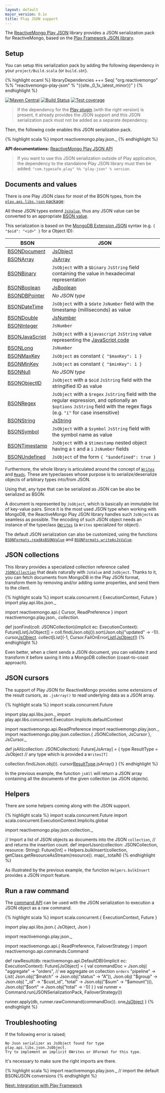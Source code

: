```yaml
---
layout: default
major_version: 0.1x
title: Play JSON support
---
```


The [ReactiveMongo Play JSON](https://github.com/reactivemongo/reactivemongo-play-json) library provides a JSON serialization pack for ReactiveMongo, based on the [Play Framework JSON library](https://www.playframework.com/documentation/latest/ScalaJson).

## Setup

You can setup this serialization pack by adding the following dependency in your `project/Build.scala` (or `build.sbt`).

{% highlight ocaml %}
libraryDependencies ++= Seq(
  "org.reactivemongo" %% "reactivemongo-play-json" % "{{site._0_1x_latest_minor}}"
)
{% endhighlight %}

[![Maven Central](https://maven-badges.herokuapp.com/maven-central/org.reactivemongo/reactivemongo-play-json_{{site._0_1x_scala_major}}/badge.svg)](https://maven-badges.herokuapp.com/maven-central/org.reactivemongo/reactivemongo-play-json_{{site._0_1x_scala_major}}/) 
[![Build Status](https://travis-ci.org/ReactiveMongo/ReactiveMongo-Play-Json.svg?branch=master)](https://travis-ci.org/ReactiveMongo/ReactiveMongo-Play-Json) 
[![Test coverage](https://img.shields.io/badge/coverage-69%25-green.svg)](https://reactivemongo.github.io/ReactiveMongo-Play-Json/coverage/{{site._0_1x_latest_minor}}/)

> If the dependency for the [Play plugin](../tutorial/play.html) (with the right version) is present, it already provides the JSON support and this JSON serialization pack must not be added as a separate dependency.

Then, the following code enables this JSON serialization pack.

{% highlight scala %}
import reactivemongo.play.json._
{% endhighlight %}

**API documentations:** [ReactiveMongo Play JSON API](https://oss.sonatype.org/service/local/repositories/releases/archive/org/reactivemongo/reactivemongo-play-json_{{site._0_1x_scala_major}}/{{site._0_1x_latest_minor}}/reactivemongo-play-json_{{site._0_1x_scala_major}}-{{site._0_1x_latest_minor}}-javadoc.jar/!/index.html)

> If you want to use this JSON serialization outside of Play application, the dependency to the standalone Play JSON library must then be added: `"com.typesafe.play" %% "play-json" % version`.

## Documents and values

There is one Play JSON class for most of the BSON types, from the [`play.api.libs.json` package](https://www.playframework.com/documentation/latest/api/scala/index.html#play.api.libs.json.package):

All these JSON types extend [`JsValue`](https://www.playframework.com/documentation/latest/api/scala/index.html#play.api.libs.json.JsValue), thus any JSON value can be converted to an appropriate [BSON value](../../api/reactivemongo/bson/BSONValue.html).

This serialization is based on the [MongoDB Extension JSON](https://docs.mongodb.com/manual/reference/mongodb-extended-json/) syntax (e.g. `{ "$oid": "<id>" }` for a Object ID):

| BSON | JSON |
| -----| ---- |
| [BSONDocument](../../api/reactivemongo/bson/BSONDocument.html) | [JsObject](https://www.playframework.com/documentation/latest/api/scala/index.html#play.api.libs.json.JsObject) |
| [BSONArray](../../api/reactivemongo/bson/BSONArray.html) | [JsArray](https://www.playframework.com/documentation/latest/api/scala/index.html#play.api.libs.json.JsArray) |
| [BSONBinary](../../api/reactivemongo/bson/BSONBinary.html) | `JsObject` with a `$binary` `JsString` field containing the value in hexadecimal representation |
| [BSONBoolean](../../api/reactivemongo/bson/BSONBoolean.html) | [JsBoolean](https://www.playframework.com/documentation/latest/api/scala/index.html#play.api.libs.json.JsBoolean) |
| [BSONDBPointer](../../api/reactivemongo/bson/BSONDBPointer.html) | *No JSON type* |
| [BSONDateTime](../../api/reactivemongo/bson/BSONDateTime.html) | `JsObject` with a `$date` `JsNumber` field with the timestamp (milliseconds) as value |
| [BSONDouble](../../api/reactivemongo/bson/BSONDouble.html) | [JsNumber](https://www.playframework.com/documentation/latest/api/scala/index.html#play.api.libs.json.JsNumber) |
| [BSONInteger](../../api/reactivemongo/bson/BSONInteger.html) | `JsNumber` |
| [BSONJavaScript](../../api/reactivemongo/bson/BSONJavaScript.html) | `JsObject` with a `$javascript` `JsString` value representing the [JavaScript code](../../api/reactivemongo/bson/BSONJavaScript#value:String) |
| [BSONLong](../../api/reactivemongo/bson/BSONLong.html) | `JsNumber` |
| [BSONMaxKey](../../api/reactivemongo/bson/BSONMaxKey$.html) | `JsObject` as constant `{ "$maxKey": 1 }` |
[BSONMinKey](../../api/reactivemongo/bson/BSONMinKey$.html) | `JsObject` as constant `{ "$minKey": 1 }` |
| [BSONNull](../../api/reactivemongo/bson/BSONNull$.html) | *No JSON type* |
| [BSONObjectID](../../api/reactivemongo/bson/BSONObjectID.html) | `JsObject` with a `$oid` `JsString` field with the stringified ID as value |
[BSONRegex](../../api/reactivemongo/bson/BSONRegex.html) | `JsObject` with a `$regex` `JsString` field with the regular expression, and optionally an `$options` `JsString` field with the regex flags (e.g. `"i"` for case insensitive) |
| [BSONString](../../api/reactivemongo/bson/BSONString.html) | [JsString](https://www.playframework.com/documentation/latest/api/scala/index.html#play.api.libs.json.JsString) |
| [BSONSymbol](../../api/reactivemongo/bson/BSONSymbol.html) | `JsObject` with a `$symbol` `JsString` field with the symbol name as value |
| [BSONTimestamp](../../api/reactivemongo/bson/BSONTimestamp.html) | `JsObject` with a `$timestamp` nested object having a `t` and a `i` `JsNumber` fields |
| [BSONUndefined](../../api/reactivemongo/bson/BSONUndefined$.html) | `JsObject` of the form `{ "$undefined": true }` |

Furthermore, the whole library is articulated around the concept of [`Writes`](https://www.playframework.com/documentation/latest/api/scala/index.html#play.api.libs.json.Writes) and [`Reads`](https://www.playframework.com/documentation/latest/api/scala/index.html#play.api.libs.json.Reads). These are typeclasses whose purpose is to serialize/deserialize objects of arbitrary types into/from JSON.

Using that, any type that can be serialized as JSON can be also be serialized as BSON.

A document is represented by `JsObject`, which is basically an immutable list of key-value pairs. Since it is the most used JSON type when working with MongoDB, the ReactiveMongo Play JSON library handles such `JsObject`s as seamless as possible. The encoding of such JSON object needs an instance of the typeclass [`OWrites`](https://www.playframework.com/documentation/latest/api/scala/index.html#play.api.libs.json.OWrites) (a `Writes` specialized for object).

The default JSON serialization can also be customized, using the functions [`BSONFormats.readAsBSONValue`](https://oss.sonatype.org/service/local/repositories/releases/archive/org/reactivemongo/reactivemongo-play-json_{{site._0_1x_scala_major}}/{{site._0_1x_latest_minor}}/reactivemongo-play-json_{{site._0_1x_scala_major}}-{{site._0_1x_latest_minor}}-javadoc.jar/!/index.html#reactivemongo.play.json.BSONFormats$@readAsBSONValue(json:play.api.libs.json.JsValue)(implicitstring:BSONFormats.this.PartialReads[reactivemongo.bson.BSONString],implicitobjectID:BSONFormats.this.PartialReads[reactivemongo.bson.BSONObjectID],implicitjavascript:BSONFormats.this.PartialReads[reactivemongo.bson.BSONJavaScript],implicitdateTime:BSONFormats.this.PartialReads[reactivemongo.bson.BSONDateTime],implicittimestamp:BSONFormats.this.PartialReads[reactivemongo.bson.BSONTimestamp],implicitbinary:BSONFormats.this.PartialReads[reactivemongo.bson.BSONBinary],implicitregex:BSONFormats.this.PartialReads[reactivemongo.bson.BSONRegex],implicitdouble:BSONFormats.this.PartialReads[reactivemongo.bson.BSONDouble],implicitinteger:BSONFormats.this.PartialReads[reactivemongo.bson.BSONInteger],implicitlong:BSONFormats.this.PartialReads[reactivemongo.bson.BSONLong],implicitboolean:BSONFormats.this.PartialReads[reactivemongo.bson.BSONBoolean],implicitminKey:BSONFormats.this.PartialReads[reactivemongo.bson.BSONMinKey.type],implicitmaxKey:BSONFormats.this.PartialReads[reactivemongo.bson.BSONMaxKey.type],implicitbnull:BSONFormats.this.PartialReads[reactivemongo.bson.BSONNull.type],implicitsymbol:BSONFormats.this.PartialReads[reactivemongo.bson.BSONSymbol],implicitarray:BSONFormats.this.PartialReads[reactivemongo.bson.BSONArray],implicitdoc:BSONFormats.this.PartialReads[reactivemongo.bson.BSONDocument],implicitundef:BSONFormats.this.PartialReads[reactivemongo.bson.BSONUndefined.type]):play.api.libs.json.JsResult[reactivemongo.bson.BSONValue]) and [`BSONFormats.writeAsJsValue`](https://oss.sonatype.org/service/local/repositories/releases/archive/org/reactivemongo/reactivemongo-play-json_{{site._0_1x_scala_major}}/{{site._0_1x_latest_minor}}/reactivemongo-play-json_{{site._0_1x_scala_major}}-{{site._0_1x_latest_minor}}-javadoc.jar/!/index.html#reactivemongo.play.json.BSONFormats$@writeAsJsValue(bson:reactivemongo.bson.BSONValue)(implicitstring:BSONFormats.this.PartialWrites[reactivemongo.bson.BSONString],implicitobjectID:BSONFormats.this.PartialWrites[reactivemongo.bson.BSONObjectID],implicitjavascript:BSONFormats.this.PartialWrites[reactivemongo.bson.BSONJavaScript],implicitdateTime:BSONFormats.this.PartialWrites[reactivemongo.bson.BSONDateTime],implicittimestamp:BSONFormats.this.PartialWrites[reactivemongo.bson.BSONTimestamp],implicitbinary:BSONFormats.this.PartialWrites[reactivemongo.bson.BSONBinary],implicitregex:BSONFormats.this.PartialWrites[reactivemongo.bson.BSONRegex],implicitdouble:BSONFormats.this.PartialWrites[reactivemongo.bson.BSONDouble],implicitinteger:BSONFormats.this.PartialWrites[reactivemongo.bson.BSONInteger],implicitlong:BSONFormats.this.PartialWrites[reactivemongo.bson.BSONLong],implicitboolean:BSONFormats.this.PartialWrites[reactivemongo.bson.BSONBoolean],implicitminKey:BSONFormats.this.PartialWrites[reactivemongo.bson.BSONMinKey.type],implicitmaxKey:BSONFormats.this.PartialWrites[reactivemongo.bson.BSONMaxKey.type],implicitbnull:BSONFormats.this.PartialWrites[reactivemongo.bson.BSONNull.type],implicitsymbol:BSONFormats.this.PartialWrites[reactivemongo.bson.BSONSymbol],implicitarray:BSONFormats.this.PartialWrites[reactivemongo.bson.BSONArray],implicitdoc:BSONFormats.this.PartialWrites[reactivemongo.bson.BSONDocument],implicitundef:BSONFormats.this.PartialWrites[reactivemongo.bson.BSONUndefined.type]):play.api.libs.json.JsValue).

## JSON collections

This library provides a specialized collection reference called [`JSONCollection`](https://oss.sonatype.org/service/local/repositories/releases/archive/org/reactivemongo/reactivemongo-play-json_{{site._0_1x_scala_major}}/{{site._0_1x_latest_minor}}/reactivemongo-play-json_{{site._0_1x_scala_major}}-{{site._0_1x_latest_minor}}-javadoc.jar/!/index.html#reactivemongo.play.json.collection.JSONCollection) that deals naturally with `JsValue` and `JsObject`. Thanks to it, you can fetch documents from MongoDB in the Play JSON format, transform them by removing and/or adding some properties, and send them to the client.

{% highlight scala %}
import scala.concurrent.{ ExecutionContext, Future }
import play.api.libs.json._

import reactivemongo.api.{ Cursor, ReadPreference }
import reactivemongo.play.json._, collection._

def jsonFind(coll: JSONCollection)(implicit ec: ExecutionContext): Future[List[JsObject]] =
  coll.find(Json.obj()).sort(Json.obj("updated" -> -1)).
    cursor[JsObject](ReadPreference.Primary).
    collect[List](-1, Cursor.FailOnError[List[JsObject]]())
{% endhighlight %}

Even better, when a client sends a JSON document, you can validate it and transform it before saving it into a MongoDB collection (coast-to-coast approach).

## JSON cursors

The support of Play JSON for ReactiveMongo provides some extensions of the result cursors, as `.jsArray()` to read underlying data as a JSON array.

{% highlight scala %}
import scala.concurrent.Future

import play.api.libs.json._
import play.api.libs.concurrent.Execution.Implicits.defaultContext

import reactivemongo.api.ReadPreference
import reactivemongo.play.json._
import reactivemongo.play.json.collection.{
  JSONCollection, JsCursor
}, JsCursor._

def jsAll(collection: JSONCollection): Future[JsArray] = {
  type ResultType = JsObject // any type which is provided a `Writes[T]`

  collection.find(Json.obj()).
    cursor[ResultType](ReadPreference.Primary).jsArray()
}
{% endhighlight %}

In the previous example, the function `jsAll` will return a JSON array containing all the documents of the given collection (as JSON objects).

## Helpers

There are some helpers coming along with the JSON support.

{% highlight scala %}
import scala.concurrent.Future
import scala.concurrent.ExecutionContext.Implicits.global

import reactivemongo.play.json.collection._

// Import a list of JSON objects as documents into the JSON `collection`,
// and returns the insertion count.
def importJson(collection: JSONCollection, resource: String): Future[Int] =
  Helpers.bulkInsert(collection, getClass.getResourceAsStream(resource)).
    map(_.totalN)
{% endhighlight %}

As illustrated by the previous example, the function `Helpers.bulkInsert` provides a JSON import feature.

## Run a raw command

The [command API](../advanced-topics/commands.html) can be used with the JSON serialization to execution a JSON object as a raw command.

{% highlight scala %}
import scala.concurrent.{ ExecutionContext, Future }

import play.api.libs.json.{ JsObject, Json }

import reactivemongo.play.json._

import reactivemongo.api.{ ReadPreference, FailoverStrategy }
import reactivemongo.api.commands.Command

def rawResult(db: reactivemongo.api.DefaultDB)(implicit ec: ExecutionContext): Future[JsObject] = {
  val commandDoc = Json.obj(
    "aggregate" -> "orders", // we aggregate on collection `orders`
    "pipeline" -> List(
      Json.obj("$match" -> Json.obj("status" -> "A")),
      Json.obj(
        "$group" -> Json.obj(
          "_id" -> "$cust_id",
          "total" -> Json.obj("$sum" -> "$amount"))),
      Json.obj("$sort" -> Json.obj("total" -> -1))
    )
  )
  val runner = Command.run(JSONSerializationPack, FailoverStrategy())

  runner.apply(db, runner.rawCommand(commandDoc)).
    one[JsObject](ReadPreference.Primary)
}
{% endhighlight %}

## Troubleshooting

If the following error is raised;

    No Json serializer as JsObject found for type play.api.libs.json.JsObject.
    Try to implement an implicit OWrites or OFormat for this type.

It's necessary to make sure the right imports are there.

{% highlight scala %}
import reactivemongo.play.json._
// import the default BSON/JSON conversions
{% endhighlight %}

[Next: Integration with Play Framework](../tutorial/play.html)
